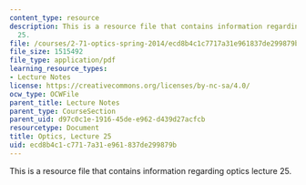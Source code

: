 ```yaml
---
content_type: resource
description: This is a resource file that contains information regarding optics lecture
  25.
file: /courses/2-71-optics-spring-2014/ecd8b4c1c7717a31e961837de299879b_MIT2_71S14_lec25_notes.pdf
file_size: 1515492
file_type: application/pdf
learning_resource_types:
- Lecture Notes
license: https://creativecommons.org/licenses/by-nc-sa/4.0/
ocw_type: OCWFile
parent_title: Lecture Notes
parent_type: CourseSection
parent_uid: d97c0c1e-1916-45de-e962-d439d27acfcb
resourcetype: Document
title: Optics, Lecture 25
uid: ecd8b4c1-c771-7a31-e961-837de299879b
---
```

This is a resource file that contains information regarding optics lecture 25.